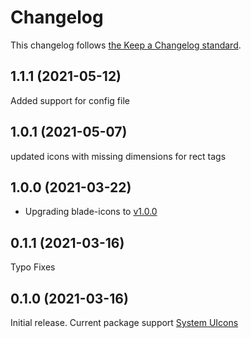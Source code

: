 # Changelog

This changelog follows [the Keep a Changelog standard](https://keepachangelog.com).

## 1.1.1 (2021-05-12)
Added support for config file

## 1.0.1 (2021-05-07)
updated icons with missing dimensions for rect tags

## 1.0.0 (2021-03-22)
* Upgrading blade-icons to [v1.0.0](https://github.com/blade-ui-kit/blade-icons/releases/tag/1.0.0)

## 0.1.1 (2021-03-16)
Typo Fixes

## 0.1.0 (2021-03-16)

Initial release.
Current package support [System UIcons](https://github.com/CoreyGinnivan/system-uicons/commit/3e99f4c431154fffd24cc1127e791c4a791fb96b)
